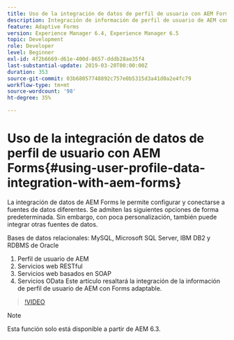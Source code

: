 ```yaml
---
title: Uso de la integración de datos de perfil de usuario con AEM Forms
description: Integración de información de perfil de usuario de AEM con Forms adaptable
feature: Adaptive Forms
version: Experience Manager 6.4, Experience Manager 6.5
topic: Development
role: Developer
level: Beginner
exl-id: 4f2b6669-d61e-400d-8657-dddb28ae35f4
last-substantial-update: 2019-03-20T00:00:00Z
duration: 353
source-git-commit: 03b68057748892c757e0b5315d3a41d0a2e4fc79
workflow-type: tm+mt
source-wordcount: '98'
ht-degree: 35%

---
```


# Uso de la integración de datos de perfil de usuario con AEM Forms{#using-user-profile-data-integration-with-aem-forms}

La integración de datos de AEM Forms le permite configurar y conectarse a fuentes de datos diferentes. Se admiten las siguientes opciones de forma predeterminada. Sin embargo, con poca personalización, también puede integrar otras fuentes de datos.

Bases de datos relacionales: MySQL, Microsoft SQL Server, IBM DB2 y RDBMS de Oracle

1. Perfil de usuario de AEM
1. Servicios web RESTful
1. Servicios web basados en SOAP
1. Servicios OData
Este artículo resaltará la integración de la información de perfil de usuario de AEM con Forms adaptable.

>[!VIDEO](https://video.tv.adobe.com/v/17432?quality=12&learn=on)

>[!NOTE]
>
>Esta función solo está disponible a partir de AEM 6.3.
